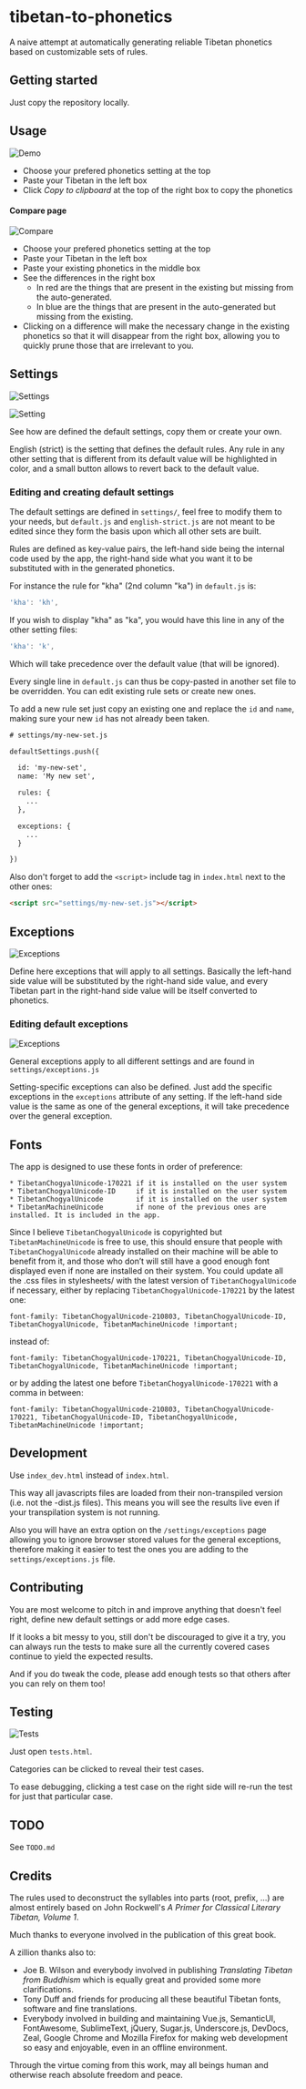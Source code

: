 # tibetan-to-phonetics

A naive attempt at automatically generating reliable Tibetan phonetics
based on customizable sets of rules.

Getting started
-----------

Just copy the repository locally.

Usage
-----------

![Demo](./docs/index-small.jpg)

* Choose your prefered phonetics setting at the top
* Paste your Tibetan in the left box
* Click *Copy to clipboard* at the top of the right box to copy the
  phonetics

#### Compare page

![Compare](./docs/compare-small.jpg)

* Choose your prefered phonetics setting at the top
* Paste your Tibetan in the left box
* Paste your existing phonetics in the middle box
* See the differences in the right box
  * In red are the things that are present in the existing but missing from the auto-generated.
  * In blue are the things that are present in the auto-generated but missing from the existing.
* Clicking on a difference will make the necessary change in the existing
  phonetics so that it will disappear from the right box, allowing you
  to quickly prune those that are irrelevant to you.

Settings
-----------

![Settings](./docs/settings-small.jpg)

![Setting](./docs/edit-setting-small.jpg)

See how are defined the default settings, copy them or create your own.

English (strict) is the setting that defines the default rules. Any rule in
any other setting that is different from its default value will be highlighted
in color, and a small button allows to revert back to the default value.

### Editing and creating default settings

The default settings are defined in `settings/`, feel free to modify them to
your needs, but `default.js` and `english-strict.js` are not meant to be edited
since they form the basis upon which all other sets are built.

Rules are defined as key-value pairs, the left-hand side being the internal
code used by the app, the right-hand side what you want it to be substituted
with in the generated phonetics.

For instance the rule for "kha" (2nd column "ka") in `default.js` is:
```js
'kha': 'kh',
```

If you wish to display "kha" as "ka", you would have this line in any of the
other setting files:
```js
'kha': 'k',
```
Which will take precedence over the default value (that will be ignored).

Every single line in `default.js` can thus be copy-pasted in another set file
to be overridden. You can edit existing rule sets or create new ones.

To add a new rule set just copy an existing one and replace the `id` and
`name`, making sure your new `id` has not already been taken.
```html
# settings/my-new-set.js

defaultSettings.push({

  id: 'my-new-set',
  name: 'My new set',

  rules: {
    ...
  },

  exceptions: {
    ...
  }

})
```

Also don't forget to add the `<script>` include tag in `index.html` next to
the other ones:
```html
<script src="settings/my-new-set.js"></script>
```

Exceptions
-----------

![Exceptions](./docs/general-exceptions-small.jpg)

Define here exceptions that will apply to all settings. Basically the left-hand
side value will be substituted by the right-hand side value, and every Tibetan
part in the right-hand side value will be itself converted to phonetics.

### Editing default exceptions

![Exceptions](./docs/exceptions.jpg)

General exceptions apply to all different settings and are found in
`settings/exceptions.js`

Setting-specific exceptions can also be defined. Just add the specific
exceptions in the `exceptions` attribute of any setting. If the left-hand side
value is the same as one of the general exceptions, it will take precedence
over the general exception.

Fonts
-----------

The app is designed to use these fonts in order of preference:
```
* TibetanChogyalUnicode-170221 if it is installed on the user system
* TibetanChogyalUnicode-ID     if it is installed on the user system
* TibetanChogyalUnicode        if it is installed on the user system
* TibetanMachineUnicode        if none of the previous ones are installed. It is included in the app.
```

Since I believe `TibetanChogyalUnicode` is copyrighted but `TibetanMachineUnicode` is free to use, this should ensure that people with `TibetanChogyalUnicode` already installed on their machine will be able to benefit from it, and those who don’t will still have a good enough font displayed even if none are installed on their system.
You could update all the .css files in stylesheets/ with the latest version of `TibetanChogyalUnicode` if necessary, either by replacing `TibetanChogyalUnicode-170221` by the latest one:
```
font-family: TibetanChogyalUnicode-210803, TibetanChogyalUnicode-ID, TibetanChogyalUnicode, TibetanMachineUnicode !important;
```
instead of:
```
font-family: TibetanChogyalUnicode-170221, TibetanChogyalUnicode-ID, TibetanChogyalUnicode, TibetanMachineUnicode !important;
```
or by adding the latest one before `TibetanChogyalUnicode-170221` with a comma in between:
```
font-family: TibetanChogyalUnicode-210803, TibetanChogyalUnicode-170221, TibetanChogyalUnicode-ID, TibetanChogyalUnicode, TibetanMachineUnicode !important;
```

Development
-----------

Use `index_dev.html` instead of `index.html`.

This way all javascripts files are loaded from their non-transpiled version
(i.e. not the -dist.js files). This means you will see the results live even if
your transpilation system is not running.

Also you will have an extra option on the `/settings/exceptions` page allowing
you to ignore browser stored values for the general exceptions, therefore making
it easier to test the ones you are adding to the `settings/exceptions.js` file.

Contributing
------------

You are most welcome to pitch in and improve anything that doesn't feel right,
define new default settings or add more edge cases.

If it looks a bit messy to you, still don't be discouraged to give it a try,
you can always run the tests to make sure all the currently covered cases
continue to yield the expected results.

And if you do tweak the code, please add enough tests so that others after you
can rely on them too!

Testing
-----------

![Tests](./docs/tests-small.jpg)

Just open `tests.html`.

Categories can be clicked to reveal their test cases.

To ease debugging, clicking a test case on the right side will re-run the
test for just that particular case.

TODO
-----------

See `TODO.md`

Credits
-----------

The rules used to deconstruct the syllables into parts (root, prefix, ...)
are almost entirely based on John Rockwell's *A Primer for Classical Literary
Tibetan, Volume 1*.

Much thanks to everyone involved in the publication of
this great book.

A zillion thanks also to:

* Joe B. Wilson and everybody involved in publishing *Translating Tibetan from
  Buddhism* which is equally great and provided some more clarifications.
* Tony Duff and friends for producing all these beautiful Tibetan fonts,
  software and fine translations.
* Everybody involved in building and maintaining Vue.js, SemanticUI, FontAwesome,
  SublimeText, jQuery, Sugar.js, Underscore.js, DevDocs, Zeal, Google Chrome
  and Mozilla Firefox for making web development so easy and enjoyable, even in
  an offline environment.

Through the virtue coming from this work, may all beings human and
otherwise reach absolute freedom and peace.
